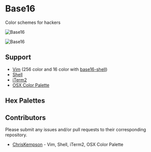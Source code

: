 # Base16
Color schemes for hackers

![Base16](https://raw.github.com/chriskempson/base16/master/base16-dark.png)

![Base16](https://raw.github.com/chriskempson/base16/master/base16-light.png)

## Support
* [Vim](https://github.com/chriskempson/base16-vim) (256 color and 16 color with [base16-shell](https://github.com/chriskempson/base16-shell))
* [Shell](https://github.com/chriskempson/base16-shell) 
* [iTerm2](https://github.com/chriskempson/base16-iterm2)
* [OSX Color Palette ](https://github.com/chriskempson/base16-osx-color-palette)

## Hex Palettes

## Contributors
Please submit any issues and/or pull requests to their corresponding repository.

* [ChrisKempson](https://github.com/chriskempson) - Vim, Shell, iTerm2, OSX Color Palette